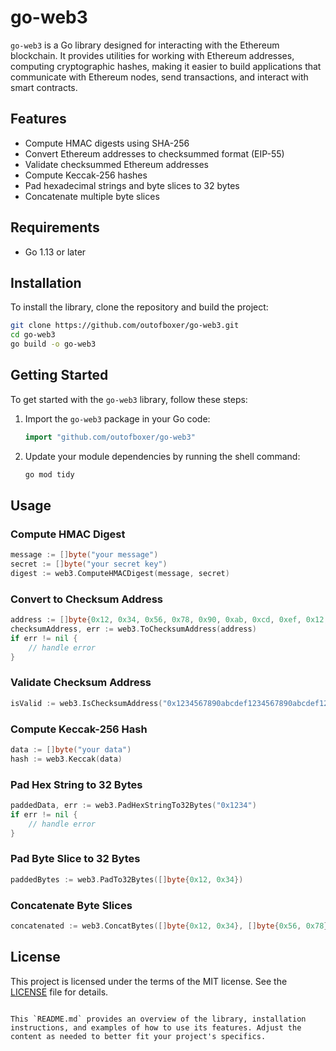 # go-web3

`go-web3` is a Go library designed for interacting with the Ethereum blockchain. It provides utilities for working with Ethereum addresses, computing cryptographic hashes, making it easier to build applications that communicate with Ethereum nodes, send transactions, and interact with smart contracts.

## Features

- Compute HMAC digests using SHA-256
- Convert Ethereum addresses to checksummed format (EIP-55)
- Validate checksummed Ethereum addresses
- Compute Keccak-256 hashes
- Pad hexadecimal strings and byte slices to 32 bytes
- Concatenate multiple byte slices

## Requirements

- Go 1.13 or later

## Installation

To install the library, clone the repository and build the project:

```bash
git clone https://github.com/outofboxer/go-web3.git
cd go-web3
go build -o go-web3
```

## Getting Started

To get started with the `go-web3` library, follow these steps:

1. Import the `go-web3` package in your Go code:

    ```go
    import "github.com/outofboxer/go-web3"
    ```

2. Update your module dependencies by running the shell command:
    ```bash
    go mod tidy
    ```

## Usage

### Compute HMAC Digest

```go
message := []byte("your message")
secret := []byte("your secret key")
digest := web3.ComputeHMACDigest(message, secret)
```

### Convert to Checksum Address

```go
address := []byte{0x12, 0x34, 0x56, 0x78, 0x90, 0xab, 0xcd, 0xef, 0x12, 0x34, 0x56, 0x78, 0x90, 0xab, 0xcd, 0xef, 0x12, 0x34, 0x56, 0x78}
checksumAddress, err := web3.ToChecksumAddress(address)
if err != nil {
    // handle error
}
```

### Validate Checksum Address

```go
isValid := web3.IsChecksumAddress("0x1234567890abcdef1234567890abcdef12345678")
```

### Compute Keccak-256 Hash

```go
data := []byte("your data")
hash := web3.Keccak(data)
```

### Pad Hex String to 32 Bytes

```go
paddedData, err := web3.PadHexStringTo32Bytes("0x1234")
if err != nil {
    // handle error
}
```

### Pad Byte Slice to 32 Bytes

```go
paddedBytes := web3.PadTo32Bytes([]byte{0x12, 0x34})
```

### Concatenate Byte Slices

```go
concatenated := web3.ConcatBytes([]byte{0x12, 0x34}, []byte{0x56, 0x78})
```

## License

This project is licensed under the terms of the MIT license. See the [LICENSE](LICENSE) file for details.
```

This `README.md` provides an overview of the library, installation instructions, and examples of how to use its features. Adjust the content as needed to better fit your project's specifics.